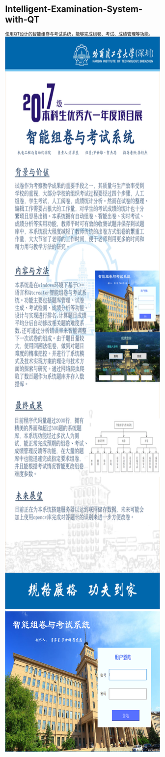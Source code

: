# Intelligent-Examination-System-with-QT
使用QT设计的智能组卷与考试系统，能够完成组卷、考试、成绩管理等功能。  
<a href="" target="_blank"><img src="img/5.png"  width = "700" height = "1860"/></a>
<a href="" target="_blank"><img src="img/1.png" width = "700" height = "460" /></a>

